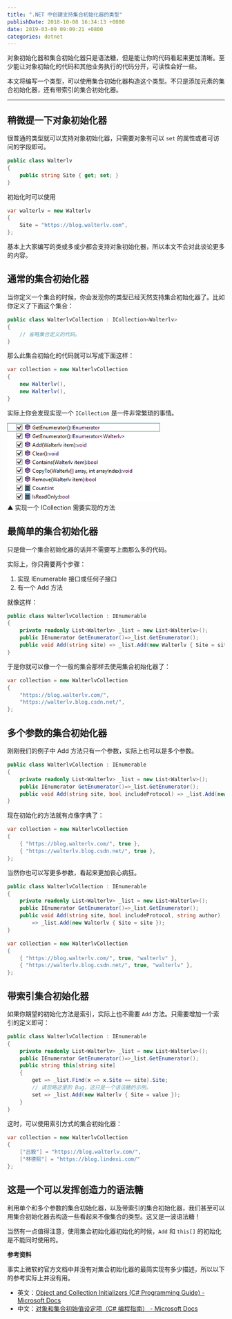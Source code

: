 ```yaml
---
title: ".NET 中创建支持集合初始化器的类型"
publishDate: 2018-10-08 16:34:13 +0800
date: 2019-03-09 09:09:21 +0800
categories: dotnet
---
```


对象初始化器和集合初始化器只是语法糖，但是能让你的代码看起来更加清晰。至少能让对象初始化的代码和其他业务执行的代码分开，可读性会好一些。

本文将编写一个类型，可以使用集合初始化器构造这个类型。不只是添加元素的集合初始化器，还有带索引的集合初始化器。

---

<div id="toc"></div>

## 稍微提一下对象初始化器

很普通的类型就可以支持对象初始化器，只需要对象有可以 `set` 的属性或者可访问的字段即可。

```csharp
public class Walterlv
{
    public string Site { get; set; }
}
```

初始化时可以使用

```csharp
var walterlv = new Walterlv
{
    Site = "https://blog.walterlv.com",
};
```

基本上大家编写的类或多或少都会支持对象初始化器，所以本文不会对此谈论更多的内容。

## 通常的集合初始化器

当你定义一个集合的时候，你会发现你的类型已经天然支持集合初始化器了。比如你定义了下面这个集合：

```csharp
public class WalterlvCollection : ICollection<Walterlv>
{
    // 省略集合定义的代码。
}
```

那么此集合初始化的代码就可以写成下面这样：

```csharp
var collection = new WalterlvCollection
{
    new Walterlv(),
    new Walterlv(),
}
```

实际上你会发现实现一个 `ICollection` 是一件非常繁琐的事情。

![实现一个 ICollection 需要实现的方法](/static/posts/2018-10-08-15-56-50.png)  
▲ 实现一个 ICollection 需要实现的方法

## 最简单的集合初始化器

只是做一个集合初始化器的话并不需要写上面那么多的代码。

实际上，你只需要两个步骤：

1. 实现 IEnumerable 接口或任何子接口
1. 有一个 Add 方法

就像这样：

```csharp
public class WalterlvCollection : IEnumerable
{
    private readonly List<Walterlv> _list = new List<Walterlv>();
    public IEnumerator GetEnumerator()=>_list.GetEnumerator();
    public void Add(string site) => _list.Add(new Walterlv { Site = site });
}
```

于是你就可以像一个一般的集合那样去使用集合初始化器了：

```csharp
var collection = new WalterlvCollection
{
    "https://blog.walterlv.com/",
    "https://walterlv.blog.csdn.net/",
};
```

## 多个参数的集合初始化器

刚刚我们的例子中 Add 方法只有一个参数，实际上也可以是多个参数。

```csharp
public class WalterlvCollection : IEnumerable
{
    private readonly List<Walterlv> _list = new List<Walterlv>();
    public IEnumerator GetEnumerator()=>_list.GetEnumerator();
    public void Add(string site, bool includeProtocol) => _list.Add(new Walterlv { Site = site });
}
```

现在初始化的方法就有点像字典了：

```csharp
var collection = new WalterlvCollection
{
    { "https://blog.walterlv.com/", true },
    { "https://walterlv.blog.csdn.net/", true },
};
```

当然你也可以写更多参数，看起来更加丧心病狂。

```csharp
public class WalterlvCollection : IEnumerable
{
    private readonly List<Walterlv> _list = new List<Walterlv>();
    public IEnumerator GetEnumerator()=>_list.GetEnumerator();
    public void Add(string site, bool includeProtocol, string author)
        => _list.Add(new Walterlv { Site = site });
}
```

```csharp
var collection = new WalterlvCollection
{
    { "https://blog.walterlv.com/", true, "walterlv" },
    { "https://walterlv.blog.csdn.net/", true, "walterlv" },
};
```

## 带索引集合初始化器

如果你期望的初始化方法是索引，实际上也不需要 `Add` 方法。只需要增加一个索引的定义即可：

```csharp
public class WalterlvCollection : IEnumerable
{
    private readonly List<Walterlv> _list = new List<Walterlv>();
    public IEnumerator GetEnumerator()=>_list.GetEnumerator();
    public string this[string site]
    {
        get => _list.Find(x => x.Site == site).Site;
        // 请忽略这里的 Bug，这只是一个语法糖的示例。
        set => _list.Add(new Walterlv { Site = value });
    }
}
```

这时，可以使用索引方式的集合初始化器：

```csharp
var collection = new WalterlvCollection
{
    ["吕毅"] = "https://blog.walterlv.com/",
    ["林德熙"] = "https://blog.lindexi.com/"
};
```

## 这是一个可以发挥创造力的语法糖

利用单个和多个参数的集合初始化器，以及带索引的集合初始化器，我们甚至可以用集合初始化器去构造一些看起来不像集合的类型。这又是一波语法糖！

当然有一点值得注意，使用集合初始化器初始化的时候，`Add` 和 `this[]` 的初始化是不能同时使用的。

**参考资料**

事实上微软的官方文档中并没有对集合初始化器的最简实现有多少描述，所以以下的参考实际上并没有用。

- 英文：[Object and Collection Initializers (C# Programming Guide) - Microsoft Docs](https://docs.microsoft.com/en-us/dotnet/csharp/programming-guide/classes-and-structs/object-and-collection-initializers?wt.mc_id=MVP)
- 中文：[对象和集合初始值设定项（C# 编程指南） - Microsoft Docs](https://docs.microsoft.com/zh-cn/dotnet/csharp/programming-guide/classes-and-structs/object-and-collection-initializers?wt.mc_id=MVP)
